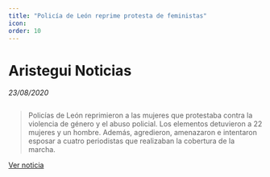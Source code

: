 ```yaml
---
title: "Policía de León reprime protesta de feministas"
icon:
order: 10
---
```

# Aristegui Noticias
*23/08/2020*

<a href="#" class="image featured"><img src="https://aristeguinoticias.com/editorial/wp-content/uploads/2020/08/guanajuato-leon-policia-reprime-marcha-protesta-feministas-mujeres-periodistas-23082020.jpg" alt="" /></a>

>Policías de León reprimieron a las mujeres que protestaba contra la violencia de género y el abuso policial. Los elementos detuvieron a 22 mujeres y un hombre. Además, agredieron, amenazaron e intentaron esposar a cuatro periodistas que realizaban la cobertura de la marcha.

[Ver noticia](https://aristeguinoticias.com/2308/mexico/policia-de-leon-reprime-protesta-de-feministas-videos/)

